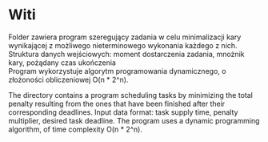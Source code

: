 # Witi
Folder zawiera program szeregujący zadania w celu minimalizacji kary wynikającej z możliwego nieterminowego wykonania każdego z nich.
Struktura danych wejściowych: moment dostarczenia zadania, mnożnik kary, pożądany czas ukończenia  
Program wykorzystuje algorytm programowania dynamicznego, o złożoności obliczeniowej O(n * 2^n).    
  
The directory contains a program scheduling tasks by minimizing the total penalty resulting from the ones that have been finished after their corresponding deadlines. Input data format: task supply time, penalty multiplier, desired task deadline.
The program uses a dynamic programming algorithm, of time complexity O(n * 2^n).       
